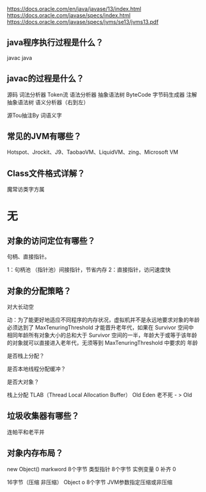 https://docs.oracle.com/en/java/javase/13/index.html
https://docs.oracle.com/javase/specs/index.html
https://docs.oracle.com/javase/specs/jvms/se13/jvms13.pdf

## java程序执行过程是什么？
javac 
java
## javac的过程是什么？
源码 词法分析器 Token流 语法分析器 抽象语法树
ByteCode 字节码生成器 注解抽象语法树 语义分析器（右到左）

源Tou抽注By
词语义字
## 常见的JVM有哪些？
Hotspot、Jrockit、J9、TaobaoVM、LiquidVM、zing、Microsoft VM
## Class文件格式详解？
魔常访类字方属





# 无

## 对象的访问定位有哪些？

句柄、直接指针。

1：句柄池 （指针池）间接指针，节省内存
2：直接指针，访问速度快

## 对象的分配策略？

对大长动空

动：为了能更好地适应不同程序的内存状况，虚拟机并不是永远地要求对象的年龄必须达到了 MaxTenuringThreshold 才能晋升老年代，如果在 Survivor 空间中 相同年龄所有对象大小的总和大于 Survivor 空间的一半，年龄大于或等于该年龄的对象就可以直接进入老年代，无须等到 MaxTenuringThreshold 中要求的 年龄

是否栈上分配？

是否本地线程分配缓冲？

是否大对象？



栈上分配
TLAB（Thread Local Allocation Buffer）
Old
Eden
老不死 - > Old

## 垃圾收集器有哪些？

连帕平和老平并

## 对象内存布局？

new Object()
markword          8个字节
类型指针           8个字节
实例变量           0
补齐                  0		

16字节（压缩 非压缩）
Object o
8个字节 
JVM参数指定压缩或非压缩



